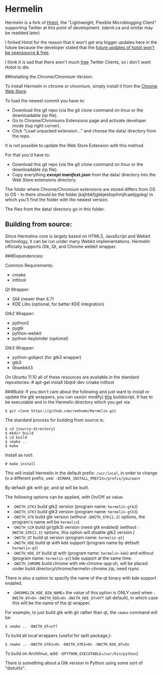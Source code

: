 # Hermelin
Hermelin is a fork of [Hotot](https://github.com/lyricat/Hotot), the "Lightweight, Flexible Microblogging Client" supporting Twitter at this point of development. (identi.ca and similar may be readded later)

I forked Hotot for the reason that it won't get any bigger updates here in the future because the developer stated that the [future updates of hotot won't be opensource & free](https://d34d.de/?p=160).

I think it is sad that there aren't much [free](https://www.gnu.org/philosophy/free-sw.html) Twitter Clients, so i don't want Hotot to die.

##Installing the Chrome/Chromium Version:


To install Hermelin in chrome or chromium, simply install it from the [Chrome Web Store](https://chrome.google.com/webstore/detail/hermelin-twitter-client/jkajhbbfjgkbjeldopihmjfcaebjgobg). 

To load the newest commit you have to:

* Download this git repo (via the git clone command on linux or the downloadable zip file).
* Go to Chrome/Chromiums Extensions page and activate developer mode (top right corner).
* Click "Load unpacked extension…" and choose the data/ directory from the repo.

It is not possible to update the Web Store Extension with this method.

For that you'd have to:

* Download this git repo (via the git clone command on linux or the downloadable zip file).
* Copy everything ***except manifest.json*** from the data/ directory into the Web Store extensions directory.

The folder where Chrome/Chromium extensions are stored differs from OS to OS - In there should be the folder jkajhbbfjgkbjeldopihmjfcaebjgobg/ in which you'll find the folder with the newest version.

The files from the data/ directory go in this folder.

## Building from source:
Since Hermelins core is largely based on HTML5, JavaScript and Webkit technology, it can be run under many Webkit implementations. Hermelin officially supports Gtk, Qt, and Chrome webkit wrapper.

###Dependencies:

Common Requirements:
* cmake
* intltool

Qt Wrapper:
* Qt4 (newer than 4.7)
* KDE Libs (optional, for better KDE integration)

Gtk2 Wrapper:
* python2
* pygtk
* python-webkit
* python-keybinder (optional)

Gtk3 Wrapper:
* python-gobject (for gtk3 wrapper)
* gtk3
* libwebkit3

On Ubuntu 11.10 all of these resources are available in the standard repositories:
    # apt-get install libqt4-dev cmake intltool

###Build:
If you don't care about the following and just want to install or update the gtk
wrappers, you can use(or modify) [this](https://gist.github.com/fliiiix/8146460) buildscript.
It has to be executable and in the Hermelin directory which you get via:

    $ git clone https://github.com/remhume/Hermelin.git



The standard process for building from source is:

    $ cd {source-directory}
    $ mkdir build
    $ cd build
    $ cmake ..
    $ make

Install as root:

    # make install

This will install Hermelin in the default prefix: `/usr/local`, in order to change
to a different prefix, use:
`-DCMAKE_INSTALL_PREFIX=/prefix/you/want`

By default gtk with gir, and qt will be built.

The following options can be applied, with On/Off as value.

* `-DWITH_GTK2` build gtk2 version (program name: `hermelin-gtk2`)
* `-DWITH_GTK3` build gtk3 version (program name: `hermelin-gtk3`)
* `-DWITH_GTK` build gtk version (without `-DWITH_GTK{2,3}` options, the program's name will be `hermelin`)
* `-DWITH_GIR` build gir(gtk3) version (need gtk enabled) (without `-DWITH_GTK{2,3}` options, this option will disable gtk2 version.)
* `-DWITH_QT` build qt version (program name: `hermelin-qt`)
* `-DWITH_KDE` build qt with kde support (program name by default: `hermelin-qt`)
* `-DWITH_KDE_QT` build qt with (program name: `hermelin-kde`) and without (program name: `hermelin-qt`) kde support at the same time.
* `-DWITH_CHROME` build chrome with mk-chrome-app.sh, will be placed under build directory/chrome/hermelin-chrome.zip, need rsync

There is also a option to specify the name of the qt binary with kde support enabled.

* `-DHERMELIN_KDE_BIN_NAME=` the value of this option is ONLY used when `-DWITH_QT=On` `-DWITH_KDE=On` `-DWITH_KDE_QT=Off` (all default), in which case this will be the name of the qt wrapper.

For example, to just build gtk with gir rather than qt, the `cmake` command
will be:

    $ cmake .. -DWITH_QT=off

To build all local wrappers (useful for split package,):

    $ cmake .. -DWITH_GTK2=On -DWITH_GTK3=On -DWITH_KDE_QT=On

To build on Archlinux, add:
`-DPYTHON_EXECUTABLE=/usr/bin/python2`

There is something about a Gtk version in Python using some sort of
"distutils".
